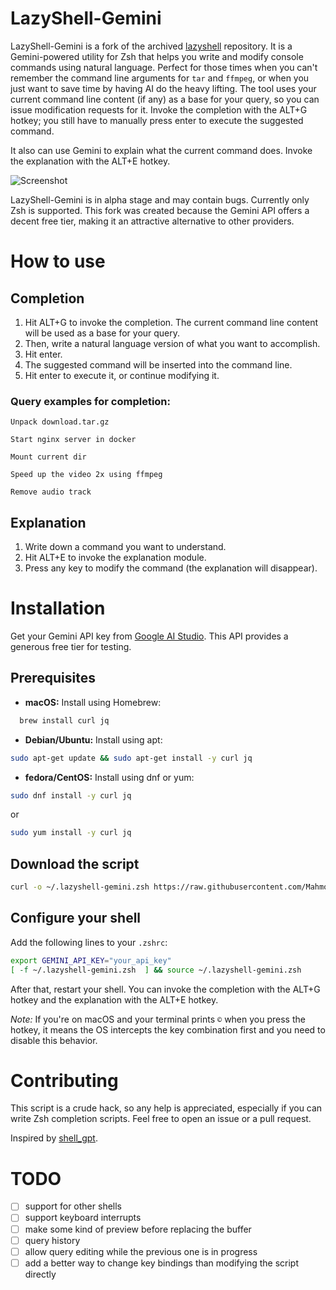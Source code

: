 # LazyShell-Gemini

LazyShell-Gemini is a fork of the archived [lazyshell](https://github.com/not-poma/lazyshell) repository. It is a Gemini-powered utility for Zsh that helps you write and modify console commands using natural language. Perfect for those times when you can't remember the command line arguments for `tar` and `ffmpeg`, or when you just want to save time by having AI do the heavy lifting. The tool uses your current command line content (if any) as a base for your query, so you can issue modification requests for it. Invoke the completion with the ALT+G hotkey; you still have to manually press enter to execute the suggested command.

It also can use Gemini to explain what the current command does. Invoke the explanation with the ALT+E hotkey.

![Screenshot](https://raw.githubusercontent.com/MahmoudAdelbghany/lazyshell-gemini/master/screenshot.gif)

LazyShell-Gemini is in alpha stage and may contain bugs. Currently only Zsh is supported. This fork was created because the Gemini API offers a decent free tier, making it an attractive alternative to other providers.

# How to use

## Completion

1. Hit ALT+G to invoke the completion. The current command line content will be used as a base for your query.
2. Then, write a natural language version of what you want to accomplish.
3. Hit enter.
4. The suggested command will be inserted into the command line.
5. Hit enter to execute it, or continue modifying it.

### Query examples for completion:
```
Unpack download.tar.gz

Start nginx server in docker

Mount current dir

Speed up the video 2x using ffmpeg

Remove audio track
```

## Explanation

1. Write down a command you want to understand.
2. Hit ALT+E to invoke the explanation module.
3. Press any key to modify the command (the explanation will disappear).

# Installation

Get your Gemini API key from [Google AI Studio](https://aistudio.google.com/). This API provides a generous free tier for testing.

## Prerequisites
- **macOS:** Install using Homebrew:

```zsh
  brew install curl jq
```
- **Debian/Ubuntu:** Install using apt:

```zsh
sudo apt-get update && sudo apt-get install -y curl jq
```
- **fedora/CentOS:** Install using dnf or yum:

```zsh
sudo dnf install -y curl jq
```
or
```zsh
sudo yum install -y curl jq
```
## Download the script
```zsh
curl -o ~/.lazyshell-gemini.zsh https://raw.githubusercontent.com/MahmoudAdelbghany/lazyshell-gemini/master/lazyshell.zsh
```

## Configure your shell
Add the following lines to your `.zshrc`:
```zsh
export GEMINI_API_KEY="your_api_key"
[ -f ~/.lazyshell-gemini.zsh  ] && source ~/.lazyshell-gemini.zsh 

```
After that, restart your shell. You can invoke the completion with the ALT+G hotkey and the explanation with the ALT+E hotkey.

_Note:_ If you're on macOS and your terminal prints `©` when you press the hotkey, it means the OS intercepts the key combination first and you need to disable this behavior.
# Contributing

This script is a crude hack, so any help is appreciated, especially if you can write Zsh completion scripts. Feel free to open an issue or a pull request.

Inspired by [shell_gpt](https://github.com/TheR1D/shell_gpt).
# TODO

- [ ]  support for other shells
- [ ]  support keyboard interrupts
- [ ]  make some kind of preview before replacing the buffer
- [ ]  query history
- [ ]  allow query editing while the previous one is in progress
- [ ]  add a better way to change key bindings than modifying the script directly
